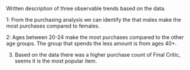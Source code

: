 ﻿Written description of three observable trends based on the data.



1: From the purchasing analysis we can identify the that males make the most purchases compared to females.

2: Ages between 20-24 make the most purchases compared to the other age groups. The group that spends the less amount is from ages 40+.

3. Based on the data there was a higher purchase count of Final Critic, seems it is the most popular item. 
